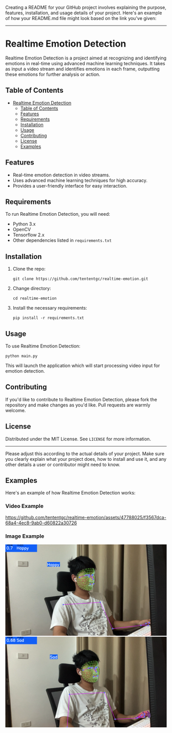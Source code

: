 Creating a README for your GitHub project involves explaining the purpose, features, installation, and usage details of your project. Here's an example of how your README.md file might look based on the link you've given:

---

# Realtime Emotion Detection

Realtime Emotion Detection is a project aimed at recognizing and identifying emotions in real-time using advanced machine learning techniques. It takes as input a video stream and identifies emotions in each frame, outputting these emotions for further analysis or action.

## Table of Contents

- [Realtime Emotion Detection](#realtime-emotion-detection)
  - [Table of Contents](#table-of-contents)
  - [Features](#features)
  - [Requirements](#requirements)
  - [Installation](#installation)
  - [Usage](#usage)
  - [Contributing](#contributing)
  - [License](#license)
  - [Examples](#examples)

## Features

- Real-time emotion detection in video streams.
- Uses advanced machine learning techniques for high accuracy.
- Provides a user-friendly interface for easy interaction.

## Requirements

To run Realtime Emotion Detection, you will need:

- Python 3.x
- OpenCV
- Tensorflow 2.x
- Other dependencies listed in `requirements.txt`

## Installation

1. Clone the repo:

   ```
   git clone https://github.com/tententgc/realtime-emotion.git
   ```

2. Change directory:

   ```
   cd realtime-emotion
   ```

3. Install the necessary requirements:

   ```
   pip install -r requirements.txt
   ```

## Usage

To use Realtime Emotion Detection:

```
python main.py
```

This will launch the application which will start processing video input for emotion detection.

## Contributing

If you'd like to contribute to Realtime Emotion Detection, please fork the repository and make changes as you'd like. Pull requests are warmly welcome.

## License

Distributed under the MIT License. See `LICENSE` for more information.

---

Please adjust this according to the actual details of your project. Make sure you clearly explain what your project does, how to install and use it, and any other details a user or contributor might need to know.

## Examples
Here's an example of how Realtime Emotion Detection works:

### Video Example

https://github.com/tententgc/realtime-emotion/assets/47788025/f3567dca-68a4-4ec8-9ab0-d60822a30726




### Image Example

![Happy](Example-image/Happy.png)
![Sad](Example-image/sad.png)



